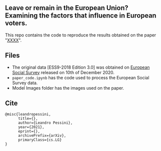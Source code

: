 ## Leave or remain in the European Union? Examining the factors that influence in European voters.

This repo contains the code to reproduce the results obtained on the paper "[XXXX](https://arxiv.org/)".

## Files

- The original data [ESS9-2018 Edition 3.0] was obtained on [European Social Survey](https://www.europeansocialsurvey.org/) released on 10th of December 2020.
- ```paper_code.ipynb``` has the code used to process the European Social Survey data.
- Model Images folder has the images used on the paper.

## Cite

```
@misc{leandropessini,
      title={}, 
      author={Leandro Pessini},
      year={2021},
      eprint={},
      archivePrefix={arXiv},
      primaryClass={cs.LG}
}
```
